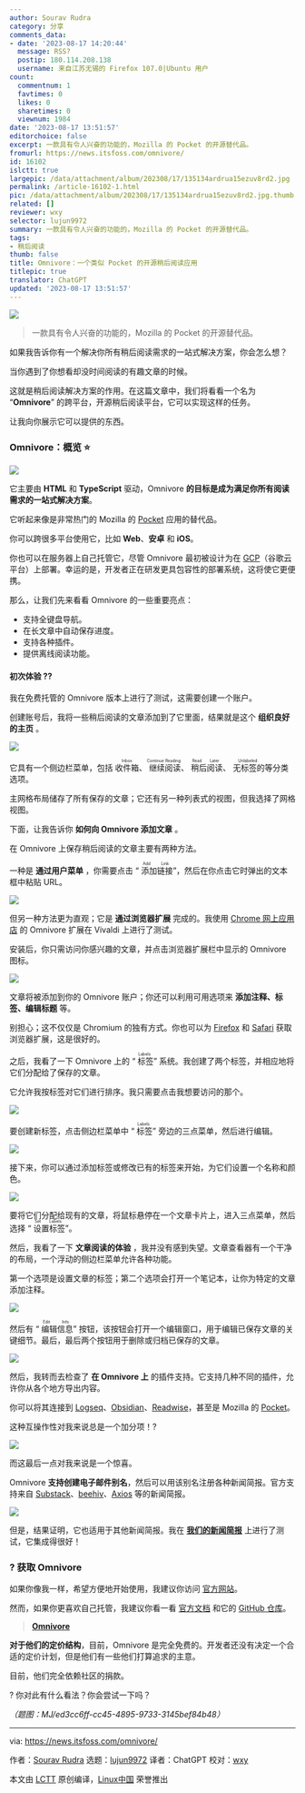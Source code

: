 ```yaml
---
author: Sourav Rudra
category: 分享
comments_data:
- date: '2023-08-17 14:20:44'
  message: RSS?
  postip: 180.114.208.138
  username: 来自江苏无锡的 Firefox 107.0|Ubuntu 用户
count:
  commentnum: 1
  favtimes: 0
  likes: 0
  sharetimes: 0
  viewnum: 1984
date: '2023-08-17 13:51:57'
editorchoice: false
excerpt: 一款具有令人兴奋的功能的，Mozilla 的 Pocket 的开源替代品。
fromurl: https://news.itsfoss.com/omnivore/
id: 16102
islctt: true
largepic: /data/attachment/album/202308/17/135134ardrua15ezuv8rd2.jpg
permalink: /article-16102-1.html
pic: /data/attachment/album/202308/17/135134ardrua15ezuv8rd2.jpg.thumb.jpg
related: []
reviewer: wxy
selector: lujun9972
summary: 一款具有令人兴奋的功能的，Mozilla 的 Pocket 的开源替代品。
tags:
- 稍后阅读
thumb: false
title: Omnivore：一个类似 Pocket 的开源稍后阅读应用
titlepic: true
translator: ChatGPT
updated: '2023-08-17 13:51:57'
---
```


![](/data/attachment/album/202308/17/135134ardrua15ezuv8rd2.jpg)



> 
> 一款具有令人兴奋的功能的，Mozilla 的 Pocket 的开源替代品。
> 
> 
> 


如果我告诉你有一个解决你所有稍后阅读需求的一站式解决方案，你会怎么想？


当你遇到了你想看却没时间阅读的有趣文章的时候。


这就是稍后阅读解决方案的作用。在这篇文章中，我们将看看一个名为 “**Omnivore**” 的跨平台，开源稍后阅读平台，它可以实现这样的任务。


让我向你展示它可以提供的东西。


### Omnivore：概览 ⭐


![](/data/attachment/album/202308/17/135157kd24px37r607h0x6.jpg)


它主要由 **HTML** 和 **TypeScript** 驱动，Omnivore **的目标是成为满足你所有阅读需求的一站式解决方案**。


它听起来像是非常热门的 Mozilla 的 [Pocket](https://getpocket.com/en/) 应用的替代品。


你可以跨很多平台使用它，比如 **Web**、**安卓** 和 **iOS**。


你也可以在服务器上自己托管它，尽管 Omnivore 最初被设计为在 [GCP](https://cloud.google.com/)（谷歌云平台）上部署。幸运的是，开发者正在研发更具包容性的部署系统，这将使它更便携。


那么，让我们先来看看 Omnivore 的一些重要亮点：


* 支持全键盘导航。
* 在长文章中自动保存进度。
* 支持各种插件。
* 提供离线阅读功能。


#### 初次体验 ?‍?


我在免费托管的 Omnivore 版本上进行了测试，这需要创建一个账户。


创建账号后，我将一些稍后阅读的文章添加到了它里面，结果就是这个 **组织良好的主页** 。


![](/data/attachment/album/202308/17/135158jlp2jl27ffwzzmfj.jpg)


它具有一个侧边栏菜单，包括 <ruby> 收件箱 <rt>  Inbox </rt></ruby>、<ruby> 继续阅读 <rt>  Continue Reading </rt></ruby>、<ruby> 稍后阅读 <rt>  Read Later </rt></ruby>、<ruby> 无标签的 <rt>  Unlabeled </rt></ruby> 等分类选项。


主网格布局储存了所有保存的文章；它还有另一种列表式的视图，但我选择了网格视图。


下面，让我告诉你 **如何向 Omnivore 添加文章** 。


在 Omnivore 上保存稍后阅读的文章主要有两种方法。


一种是 **通过用户菜单** ，你需要点击 “<ruby> 添加链接 <rt>  Add Link </rt></ruby>”，然后在你点击它时弹出的文本框中粘贴 URL。


![](/data/attachment/album/202308/17/135158aqmagycuzysa014s.jpg)


但另一种方法更为直观；它是 **通过浏览器扩展** 完成的。我使用 [Chrome 网上应用店](https://chrome.google.com/webstore/detail/omnivore/blkggjdmcfjdbmmmlfcpplkchpeaiiab/) 的 Omnivore 扩展在 Vivaldi 上进行了测试。


安装后，你只需访问你感兴趣的文章，并点击浏览器扩展栏中显示的 Omnivore 图标。


![](/data/attachment/album/202308/17/135159dd50xziaozyyr5i5.jpg)


文章将被添加到你的 Omnivore 账户；你还可以利用可用选项来 **添加注释、标签、编辑标题** 等。


别担心；这不仅仅是 Chromium 的独有方式。你也可以为 [Firefox](https://addons.mozilla.org/en-US/firefox/addon/omnivore/) 和 [Safari](https://apps.apple.com/us/app/omnivore-read-highlight-share/id1564031042) 获取浏览器扩展，这是很好的。


之后，我看了一下 Omnivore 上的 “<ruby> 标签 <rt>  Labels </rt></ruby>” 系统。我创建了两个标签，并相应地将它们分配给了保存的文章。


它允许我按标签对它们进行排序。我只需要点击我想要访问的那个。


![](/data/attachment/album/202308/17/135159riitzeokozunlkot.jpg)


要创建新标签，点击侧边栏菜单中 “<ruby> 标签 <rt>  Labels </rt></ruby>” 旁边的三点菜单，然后进行编辑。


![](/data/attachment/album/202308/17/135200uuut2m6c2zcx67ae.jpg)


接下来，你可以通过添加标签或修改已有的标签来开始，为它们设置一个名称和颜色。


![](/data/attachment/album/202308/17/135200dzipufjootn86nin.jpg)


要将它们分配给现有的文章，将鼠标悬停在一个文章卡片上，进入三点菜单，然后选择 “<ruby> 设置标签 <rt>  Set Labels </rt></ruby>”。


然后，我看了一下 **文章阅读的体验** ，我并没有感到失望。文章查看器有一个干净的布局，一个浮动的侧边栏菜单允许各种功能。


第一个选项是设置文章的标签；第二个选项会打开一个笔记本，让你为特定的文章添加注释。


![](/data/attachment/album/202308/17/135200frrj5vorx5jgwvs1.jpg)


然后有 “<ruby> 编辑信息 <rt>  Edit Info </rt></ruby>” 按钮，该按钮会打开一个编辑窗口，用于编辑已保存文章的关键细节。最后，最后两个按钮用于删除或归档已保存的文章。


![](/data/attachment/album/202308/17/135201syyt53y5rcaqyyrc.jpg)


然后，我转而去检查了 **在 Omnivore 上** 的插件支持。它支持几种不同的插件，允许你从各个地方导出内容。


你可以将其连接到 [Logseq](https://logseq.com/)、[Obsidian](https://obsidian.md/)、[Readwise](https://readwise.io/)，甚至是 Mozilla 的 [Pocket](https://getpocket.com/en/)。


这种互操作性对我来说总是一个加分项！?


![](/data/attachment/album/202308/17/135202ij5fcyezlf5pfeac.jpg)


而这最后一点对我来说是一个惊喜。


Omnivore **支持创建电子邮件别名**，然后可以用该别名注册各种新闻简报。官方支持来自 [Substack](https://substack.com/)、[beehiv](https://www.beehiiv.com/)、[Axios](https://www.axios.com/) 等的新闻简报。


![](/data/attachment/album/202308/17/135203z5i6wipyijlal5la.jpg)


但是，结果证明，它也适用于其他新闻简报。我在 **[我们的新闻简报](https://itsfoss.com/newsletter/)** 上进行了测试，它集成得很好！


### ? 获取 Omnivore


如果你像我一样，希望方便地开始使用，我建议你访问 [官方网站](https://omnivore.app/)。


然而，如果你更喜欢自己托管，我建议你看一看 [官方文档](https://docs.omnivore.app/) 和它的 [GitHub 仓库](https://github.com/omnivore-app/omnivore)。



> 
> **[Omnivore](https://omnivore.app/)**
> 
> 
> 


**对于他们的定价结构**，目前，Omnivore 是完全免费的。开发者还没有决定一个合适的定价计划，但是他们有一些他们打算追求的主意。


目前，他们完全依赖社区的捐款。


? 你对此有什么看法？你会尝试一下吗？


*（题图：MJ/ed3cc6ff-cc45-4895-9733-3145bef84b48）*




---


via: <https://news.itsfoss.com/omnivore/>


作者：[Sourav Rudra](https://news.itsfoss.com/author/sourav/) 选题：[lujun9972](https://github.com/lujun9972) 译者：ChatGPT 校对：[wxy](https://github.com/wxy)


本文由 [LCTT](https://github.com/LCTT/TranslateProject) 原创编译，[Linux中国](https://linux.cn/) 荣誉推出